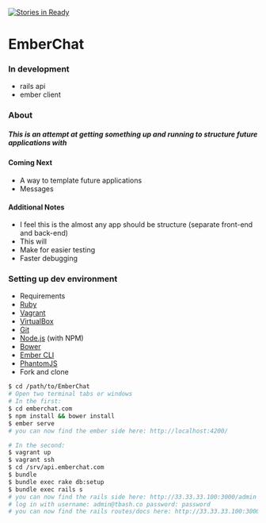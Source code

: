 [![Stories in Ready](https://badge.waffle.io/teebash/EmberChat.png?label=ready&title=Ready)](https://waffle.io/teebash/EmberChat)
# EmberChat

### In development
* rails api
* ember client

### About
##### This is an attempt at getting something up and running to structure future applications with

#### Coming Next
* A way to template future applications
* Messages

#### Additional Notes
* I feel this is the almost any app should be structure (separate front-end and back-end)
* This will
 * Make for easier testing
 * Faster debugging

### Setting up dev environment
* Requirements
 * [Ruby](https://www.ruby-lang.org/en/)
 * [Vagrant](https://www.vagrantup.com/)
 * [VirtualBox](https://www.virtualbox.org/wiki/Downloads)
 * [Git](http://git-scm.com/)
 * [Node.js](http://nodejs.org/) (with NPM)
 * [Bower](http://bower.io/)
 * [Ember CLI](http://www.ember-cli.com/)
 * [PhantomJS](http://phantomjs.org/)
* Fork and clone

```sh
$ cd /path/to/EmberChat
# Open two terminal tabs or windows
# In the first:
$ cd emberchat.com
$ npm install && bower install
$ ember serve
# you can now find the ember side here: http://localhost:4200/

# In the second:
$ vagrant up
$ vagrant ssh
$ cd /srv/api.emberchat.com
$ bundle
$ bundle exec rake db:setup
$ bundle exec rails s
# you can now find the rails side here: http://33.33.33.100:3000/admin
# log in with username: admin@tbash.co password: password
# you can now find the rails routes/docs here: http://33.33.33.100:3000/documentation
```
